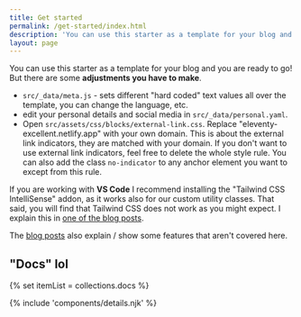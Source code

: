 ```yaml
---
title: Get started
permalink: /get-started/index.html
description: 'You can use this starter as a template for your blog and you are ready to go! But there are some adjustments you have to make.'
layout: page
---
```


You can use this starter as a template for your blog and you are ready to go! But there are some **adjustments you have to make**.

- `src/_data/meta.js` - sets different "hard coded" text values all over the template, you can change the language, etc.
- edit your personal details and social media in `src/_data/personal.yaml`.
- Open `src/assets/css/blocks/external-link.css`. Replace "eleventy-excellent.netlify.app" with your own domain. This is about the external link indicators, they are matched with your domain. If you don't want to use external link indicators, feel free to delete the whole style rule. You can also add the class `no-indicator` to any anchor element you want to except from this rule.

If you are working with **VS Code** I recommend installing the "Tailwind CSS IntelliSense" addon, as it works also for our custom utility classes. That said, you will find that Tailwind CSS does not work as you might expect. I explain this in [one of the blog posts](/blog/what-is-tailwind-css-doing-here/).

The [blog posts](/blog/page-0/) also explain / show some features that aren't covered here.

## "Docs" lol

<!-- loop docs -->

{% set itemList = collections.docs %}

<!-- details -->

{% include 'components/details.njk' %}
